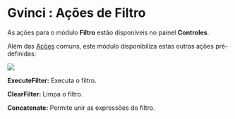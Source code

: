 # Gvinci : Ações de Filtro

As ações para o módulo **Filtro** estão disponíveis no painel **Controles**.

Além das [Ações](http://www.gvinci.com.br/manual/acoes3.htm) comuns, este módulo disponibiliza estas outras ações pré-definidas:

![](http://www.gvinci.com.br/manual/controlesfiltrar.zoom80.png)

**ExecuteFilter:** Executa o filtro.

**ClearFilter:** Limpa o filtro.

**Concatenate:** Permite unir as expressões do filtro.

